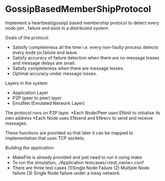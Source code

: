# GossipBasedMemberShipProtocol
Implement a heartbeat(gossip) based membership protocol to detect every node join , failure and exist in a distributed system.

Goals of the protocol
* Satisify completeness all the time i.e. every non-faulty process detects every node joi,failure and leave.
* Satisfy accuracy of failure detection when there are no message losses and message delays are small.
* Satisfy completeness when there are message losses.
* Optimal accuracy under message losses.

Layers in the system
* Application Layer 
* P2P (peer to peer) layer
* EmulNet (Emulated Network Layer)

The protocol runs on P2P layer.
*Each Node/Peer uses ENinit to initialise its own address
*Each Node uses ENsend and ENrecv to send and receive messages.

These functions are provided so that later it can be mapped to implementation that uses TCP sockets.


*Building the application*

* MakeFile is already provided and just need to run it using make
* To run the simulation, ./Application testcases/<test_name>.conf
* There are three test cases (1)Single Node Failure (2) Multiple Node failure (3) Single Node failure under a lossy network.

